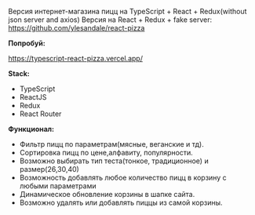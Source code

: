 Версия интернет-магазина пицц на TypeScript + React + Redux(without json server and axios)
Версия на React + Redux + fake server: https://github.com/ylesandale/react-pizza

**Попробуй:**

https://typescript-react-pizza.vercel.app/

**Stack:**

- TypeScript
- ReactJS
- Redux 
- React Router 

**Функционал:**

- Фильтр пицц по параметрам(мясные, веганские и тд). 
- Сортировка пицц по цене,алфавиту, популярности.
- Возможно выбирать тип теста(тонкое, традиционное) и размер(26,30,40) 
- Возможность добавлять любое количество пицц в корзину с любыми параметрами
- Динамическое обновление корзины в шапке сайта.
- Возможно удалять или добавлять пиццы из самой корзины.
